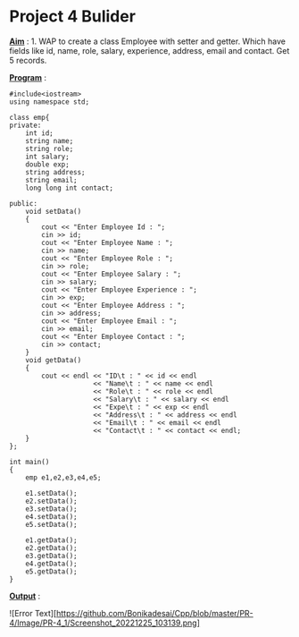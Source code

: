 <h1>Project 4 Bulider</h1>

<u>**Aim**</u> : 1. WAP to create a class Employee with setter and getter. Which have fields like id, name, role, salary, experience, address, email and contact. Get 5 records.

<u>**Program**</u> : 

    #include<iostream>
    using namespace std;

    class emp{
	private:
		int id;
		string name;
		string role;
		int salary;
		double exp;
		string address;
		string email;
		long long int contact;
		
	public:
		void setData()
		{
			cout << "Enter Employee Id : ";
			cin >> id;
			cout << "Enter Employee Name : ";
			cin >> name;
			cout << "Enter Employee Role : ";
			cin >> role;
			cout << "Enter Employee Salary : ";
			cin >> salary;
			cout << "Enter Employee Experience : ";
			cin >> exp;
			cout << "Enter Employee Address : ";
			cin >> address;
			cout << "Enter Employee Email : ";
			cin >> email;
			cout << "Enter Employee Contact : ";
			cin >> contact;
		}	
		void getData()
		{
			cout << endl << "ID\t : " << id << endl
						 << "Name\t : " << name << endl
						 << "Role\t : " << role << endl
						 << "Salary\t : " << salary << endl
						 << "Expe\t : " << exp << endl
						 << "Address\t : " << address << endl
						 << "Email\t : " << email << endl
						 << "Contact\t : " << contact << endl;
		}
    };

    int main()
    {
        emp e1,e2,e3,e4,e5;
        
        e1.setData();
        e2.setData();
        e3.setData();
        e4.setData();
        e5.setData();
        
        e1.getData();
        e2.getData();
        e3.getData();
        e4.getData();
        e5.getData();
    }

<u>**Output**</u> : 

![Error Text][https://github.com/Bonikadesai/Cpp/blob/master/PR-4/Image/PR-4_1/Screenshot_20221225_103139.png]